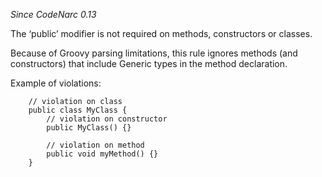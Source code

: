 *Since CodeNarc 0.13*

The ‘public’ modifier is not required on methods, constructors or
classes.

Because of Groovy parsing limitations, this rule ignores methods (and
constructors) that include Generic types in the method declaration.

Example of violations:

        // violation on class
        public class MyClass {
            // violation on constructor
            public MyClass() {}

            // violation on method
            public void myMethod() {}
        }
